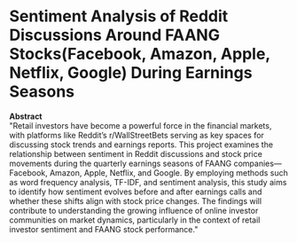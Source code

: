 # Sentiment Analysis of Reddit Discussions Around FAANG Stocks(Facebook, Amazon, Apple, Netflix, Google) During Earnings Seasons

**Abstract** <br>
"Retail investors have become a powerful force in the financial markets, with platforms like Reddit’s r/WallStreetBets serving as key spaces for discussing stock trends and earnings reports. This project examines the relationship between sentiment in Reddit discussions and stock price movements during the quarterly earnings seasons of FAANG companies—Facebook, Amazon, Apple, Netflix, and Google. By employing methods such as word frequency analysis, TF-IDF, and sentiment analysis, this study aims to identify how sentiment evolves before and after earnings calls and whether these shifts align with stock price changes. The findings will contribute to understanding the growing influence of online investor communities on market dynamics, particularly in the context of retail investor sentiment and FAANG stock performance."
